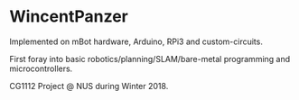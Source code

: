 # WincentPanzer

Implemented on mBot hardware, Arduino, RPi3 and custom-circuits. 

First foray into basic robotics/planning/SLAM/bare-metal programming and microcontrollers. 

CG1112 Project @ NUS during Winter 2018.
